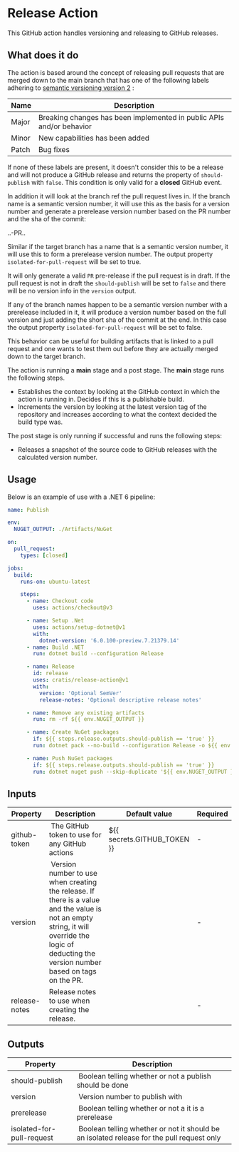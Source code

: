 # Release Action

This GitHub action handles versioning and releasing to GitHub releases.

## What does it do

The action is based around the concept of releasing pull requests that are merged down to the main branch that has
one of the following labels adhering to [semantic versioning version 2](https://semver.org) :

| Name | Description |
| ---- | ----------- |
| Major | Breaking changes has been implemented in public APIs and/or behavior |
| Minor | New capabilities has been added |
| Patch | Bug fixes |

If none of these labels are present, it doesn't consider this to be a release and will not produce a GitHub release and returns
the property of `should-publish` with `false`. This condition is only valid for a **closed** GitHub event.

In addition it will look at the branch ref the pull request lives in. If the branch name is a semantic version number, it will use this as the
basis for a version number and generate a prerelease version number based on the PR number and the sha of the commit:

<major>.<minor>.<patch>-PR<number>.<short sha>.

Similar if the target branch has a name that is a semantic version number, it will use this to form a prerelease version number.
The output property `isolated-for-pull-request` will be set to true.

It will only generate a valid `PR` pre-release if the pull request is in draft. If the pull request is not in draft the `should-publish` will be
set to `false` and there will be no version info in the `version` output.

If any of the branch names happen to be a semantic version number with a prerelease included in it, it will produce a version number
based on the full version and just adding the short sha of the commit at the end. In this case the output property `isolated-for-pull-request` will be set to false.

This behavior can be useful for building artifacts that is linked to a pull request and one wants to test them out before they are actually
merged down to the target branch.

The action is running a **main** stage and a post stage. The **main** stage runs the following steps.

* Establishes the context by looking at the GitHub context in which the action is running in. Decides if this is a publishable build.
* Increments the version by looking at the latest version tag of the repository and increases according to what the context decided the build type was.

The post stage is only running if successful and runs the following steps:

* Releases a snapshot of the source code to GitHub releases with the calculated version number.

## Usage

Below is an example of use with a .NET 6 pipeline:

```yml
name: Publish

env:
  NUGET_OUTPUT: ./Artifacts/NuGet

on:
  pull_request:
    types: [closed]  

jobs:
  build:
    runs-on: ubuntu-latest

    steps:
      - name: Checkout code
        uses: actions/checkout@v3

      - name: Setup .Net
        uses: actions/setup-dotnet@v1
        with:
          dotnet-version: '6.0.100-preview.7.21379.14'
      - name: Build .NET
        run: dotnet build --configuration Release

      - name: Release
        id: release
        uses: cratis/release-action@v1
        with:
          version: 'Optional SemVer'
          release-notes: 'Optional descriptive release notes'

      - name: Remove any existing artifacts
        run: rm -rf ${{ env.NUGET_OUTPUT }}

      - name: Create NuGet packages
        if: ${{ steps.release.outputs.should-publish == 'true' }}
        run: dotnet pack --no-build --configuration Release -o ${{ env.NUGET_OUTPUT }} -p:PackageVersion=${{ steps.release.outputs.version }} -p:IncludeSymbols=true -p:SymbolPackageFormat=snupkg

      - name: Push NuGet packages
        if: ${{ steps.release.outputs.should-publish == 'true' }}
        run: dotnet nuget push --skip-duplicate '${{ env.NUGET_OUTPUT }}/*.nupkg' --api-key ${{ secrets.NUGET_API_KEY }} --source https://api.nuget.org/v3/index.json
```

## Inputs

| Property | Description | Default value | Required |
| -------- | ----------- | ------------- | -------- |
| github-token | The GitHub token to use for any GitHub actions | ${{ secrets.GITHUB_TOKEN }} | - |
| version | Version number to use when creating the release. If there is a value and the value is not an empty string, it will override the logic of deducting the version number based on tags on the PR. | | - |
| release-notes | Release notes to use when creating the release. |  | - |

## Outputs

| Property | Description |
| -------- | ----------- |
| should-publish | Boolean telling whether or not a publish should be done |
| version | Version number to publish with |
| prerelease | Boolean telling whether or not a it is a prerelease |
| isolated-for-pull-request | Boolean telling whether or not it should be an isolated release for the pull request only |
